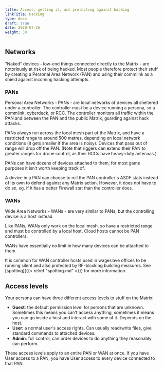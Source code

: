 ```yaml
---
title: Access, getting it, and protecting against hacking
linkTitle: Hacking
type: docs
draft: true
date: 2020-07-26
weight: 30
---
```


## Networks

"Naked" devices - low-end things connected directly to the Matrix - are notoriously at risk of being hacked. Most people therefore protect their stuff by creating a Personal Area Network (PAN) and using their commlink as a shield against incoming hacking attempts.

### PANs

Personal Area Networks - PANs - are local networks of devices all sheltered under a controller. The controller must be a device running a persona, so a commlink, cyberdeck, or RCC. The controller monitors all traffic within the PAN and between the PAN and the public Matrix, guarding against hack attacks.

PANs always run across the local mesh part of the Matrix, and have a restricted range to around 500 metres, depending on local network conditions (it gets smaller if the area is noisy). Devices that pass out of range will drop off the PAN. (Note that riggers can extend their PAN to greater ranges for drone control, as their RCCs have heavy-duty antennas.)

PANs can have dozens of devices attached to them; for most game purposes it isn't worth keeping track of.

A device in a PAN can choose to roll the PAN controller's ASDF stats instead of its own to defend against any Matrix action. However, it does not have to do so, eg. if it has a better Firewall stat than the controller does.

### WANs

Wide Area Networks - WANs - are very similar to PANs, but the controlling device is a host instead.

Like PANs, WANs only work on the local mesh, so have a restricted range and must be controlled by a local host. Cloud hosts cannot be PAN controllers.

WANs have essentially no limit in how many devices can be attached to them.

It is common for WAN controller hosts used in wageslave offices to be running silent and also protected by RF-blocking building measures. See [spotting]({{< relref "spotting.md" >}}) for more information.

## Access levels

Your persona can have three different access levels to stuff on the Matrix:

* **Guest**: the default permission level for persons that are unknown. Sometimes this means you can't access anything, sometimes it means you can go inside a host and interact with some of it. Depends on the host.
* **User**: a normal user's access rights. Can usually read/write files, give standard commands to attached devices.
* **Admin**: full control, can order devices to do anything they reasonably can perform.

These access levels apply to an entire PAN or WAN at once. If you have User access to a PAN, you have User access to every device connected to that PAN.
